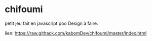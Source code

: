 # chifoumi

petit jeu fait en javascript poo
Design à faire.

lien: https://raw.githack.com/kabomDev/chifoumi/master/index.html
